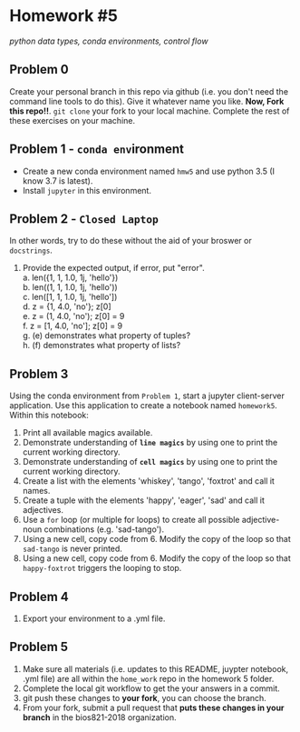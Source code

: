 # Homework \#5
*python data types, conda environments, control flow*  


## Problem 0
Create your personal branch in this repo via github (i.e. you don't need the command line
tools to do this). Give it whatever name you like. **Now, Fork this repo!!**. `git clone`
your fork to your local machine. Complete the rest of these exercises on your machine.

## Problem 1 - `conda env`ironment
- Create a new conda environment named `hmw5` and use python 3.5 (I know 3.7 is latest).
- Install `jupyter` in this environment.


## Problem 2 - `Closed Laptop`
In other words, try to do these without the aid of your broswer or `docstrings`.
1. Provide the expected output, if error, put "error".  
    a. len({1, 1, 1.0, 1j, 'hello'})  
    b. len((1, 1, 1.0, 1j, 'hello'))  
    c. len([1, 1, 1.0, 1j, 'hello'])  
    d. z = {1, 4.0, 'no'}; z[0]  
    e. z = (1, 4.0, 'no'); z[0] = 9  
    f. z = [1, 4.0, 'no']; z[0] = 9  
    g. (e) demonstrates what property of tuples?  
    h. (f) demonstrates what property of lists?  
    
## Problem 3
Using the conda environment from `Problem 1`, start a jupyter client-server application. Use
this application to create a notebook named `homework5`. Within this notebook:
1. Print all available magics available.  
2. Demonstrate understanding of **`line magics`** by using one to print the current working directory.  
3. Demonstrate understanding of **`cell magics`** by using one to print the current working directory.  
4. Create a list with the elements 'whiskey', 'tango', 'foxtrot' and call it names.  
5. Create a tuple with the elements 'happy', 'eager', 'sad' and call it adjectives.  
6. Use a `for` loop (or multiple for loops) to create all possible adjective-noun combinations (e.g. 'sad-tango').  
7. Using a new cell, copy code from 6. Modify the copy of the loop so that `sad-tango` is never printed.  
8. Using a new cell, copy code from 6. Modify the copy of the loop so that `happy-foxtrot` triggers the looping to stop.  

## Problem 4
1. Export your environment to a .yml file.

## Problem 5
1. Make sure all materials (i.e. updates to this README, juypter notebook, .yml file) are all
within the `home_work` repo in the homework 5 folder.
2. Complete the local git workflow to get the your answers in a commit.
3. git push these changes to **your fork**, you can choose the branch.
4. From your fork, submit a pull request that **puts these changes in your branch** in the bios821-2018 organization.
